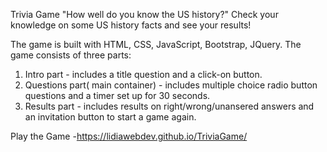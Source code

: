 Trivia Game "How well do you know the US history?"
Check your knowledge on some US history facts and see your results! 

The game is built with HTML, CSS, JavaScript, Bootstrap, JQuery.
The game consists of three parts:
1. Intro part - includes a title question and a click-on button.
2. Questions part( main container) - includes multiple choice radio button questions and a timer set up for 30 seconds.
3. Results part - includes results on right/wrong/unansered answers and an invitation button to start a game again.

Play the Game -https://lidiawebdev.github.io/TriviaGame/
